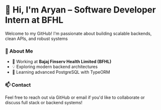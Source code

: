 # 👋 Hi, I'm Aryan – Software Developer Intern at BFHL

Welcome to my GitHub! I'm passionate about building scalable backends, clean APIs, and robust systems

### 🏢 About Me
- 🔧 Working at **Bajaj Finserv Health Limited (BFHL)**
- 💡 Exploring modern backend architectures
- 🚀 Learning advanced PostgreSQL with TypeORM



### 📫 Contact
Feel free to reach out via GitHub or email if you'd like to collaborate or discuss full stack or backend systems!
